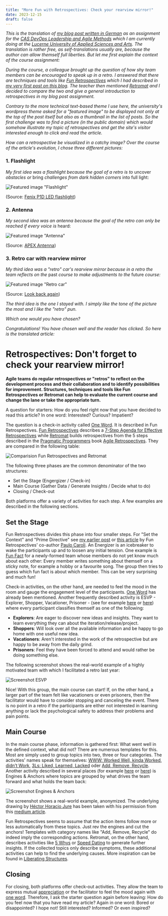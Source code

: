```yaml
---
title: "More Fun with Retrospectives: Check your rearview mirror!"
date: 2023-12-15
draft: false
---
```


_This is the translation of [my blog post written in German](https://blog.hslu.ch/informatik-wb/2023/11/08/voll-retro/) as an assignment for the [CAS DevOps Leadership and Agile Methods](https://www.hslu.ch/en/lucerne-school-of-information-technology/continuing-education/technologies-and-methods/cas-devops-and-cloud-transformation/) which I am currently doing at the [Lucerne University of Applied Sciences and Arts](https://www.hslu.ch/en/). The translation is rather free, as self-translations usually are, because the author can allow themself full liberties. But let me first explain the context of the course assignment:_

_During the course, a colleague brought up the question of how shy team members can be encouraged to speak up in a retro. I answered that there are techniques  and tools like [Fun Retrospectives](https://www.funretrospectives.com/) which I had described in [my very first post on this blog](/blog/funretrospectives). The teacher then mentioned [Retromat](https://retromat.org/en/) and I decided to compare the two and give a general introduction to retrospectives in my blog post assignment._

_Contrary to the more technical text-based theme I use here, the university's wordpress theme asked for a "featured image" to be displayed not only at the top of the post itself but also as a thumbnail in the list of posts. So the first challenge was to find a picture (in the public domain) which would somehow illustrate my topic of retrospectives and get the site's visitor interested enough to click and read the article._

_How can a retrospective be visualized in a catchy image? Over the course of the article's evolution, I chose three different pictures:_

### 1. Flashlight

_My first idea was a flashlight because the goal of a retro is to_ uncover _obstacles or_ bring _challenges from dark hidden corners_ into full light:

![Featured image "Flashlight"](/images/blog/more-fun-with-retrospectives/1_Fenix_P1D_LED_flashlight.jpg)

(Source: [Fenix P1D LED flashlight](https://commons.wikimedia.org/wiki/File:Fenix_P1D_LED_flashlight_(2739718566).jpg))

### 2. Antenna

_My second idea was an antenna because the goal of the retro can only be reached if every voice is_ heard:

![Featured image "Antenna"](/images/blog/more-fun-with-retrospectives/2_apex_antenna.jpg)

(Source: [APEX Antenna](https://commons.wikimedia.org/wiki/File:APEX_Antenna.jpg))

### 3. Retro car with rearview mirror

_My third idea was a "retro" car's rearview mirror because in a retro the team reflects on the_ past _course to make adjustments to the_ future _course:_

![Featured image "Retro car"](/images/blog/more-fun-with-retrospectives/3_retro_car_rearview_mirror.jpg)

(Source: [Look back again](https://commons.wikimedia.org/wiki/File:Look_back_again_(7664606152).jpg))

_The third idea is the one I stayed with. I simply like the tone of the picture the most and I like the "retro" pun._ 

_Which one would you have chosen?_

_Congratulations! You have chosen well and the reader has clicked. So here is the translated article:_

# Retrospectives: Don't forget to check your rearview mirror!

**Agile teams do regular retrospectives or "retros" to reflect on the development process and their collaboration and to identify possibilities for improvement. Structures, techniques and tools like Fun Retrospectives or Retromat can help to evaluate the current course and change the lane or take the appropriate turn.**

A question for starters: How do you feel right now that you have decided to read this article? In one word: Interested? Curious? Impatient?

The question is a check-in activity called [One Word](https://www.funretrospectives.com/one-word/). It is described in Fun Retrospectives. [Fun Retrospectives](https://www.funretrospectives.com/) describes a [7-Step Agenda for Effective Retrospectives](https://caroli.org/en/a-7-step-agenda-for-effective-retrospectives/) while [Retromat](https://retromat.org/en/) builds retrospectives from the 5 steps described in the [Pragmatic Programmers](https://pragprog.com/) book [Agile Retrospectives](https://pragprog.com/titles/dlret/agile-retrospectives/). They are compared in the following table:

![Comparision Fun Retrospectives and Retromat](/images/blog/more-fun-with-retrospectives/4_Table_steps_funretrospectives_retromat.png)

The following three phases are the common denominator of the two structures:

* Set the Stage (Engergizer / Check-in)
* Main Course (Gather Data / Generate Insights / Decide what to do)
* Closing / Check-out

Both platforms offer a variety of activities for each step. A few examples are described in the following sections.

## Set the Stage

Fun Retrospectives divides this phase into four smaller steps. For "Set the Context" and "Prime Directive" see [my earlier post](/blog/funretrospectives) or [this article](https://caroli.org/en/a-7-step-agenda-for-effective-retrospectives) by Fun Retrospectives' co-author [Paulo Caroli](https://caroli.org/en). An Energizer is an icebreaker to wake the participants up and to loosen any initial tension. One example is [Fun Fact](https://www.funretrospectives.com/fun-fact) for a newly-formed team whose members do not yet know much about each other: Every member writes something about themself on a sticky note, for example a hobby or a favourite song. The group then tries to guess which fun fact is about which member. This can be very surprising and much fun!

Check-in activities, on the other hand, are needed to feel the mood in the room and gauge the engagement level of the participants. [One Word](https://www.funretrospectives.com/one-word/) has already been mentioned. Another frequently described activity is ESVP - Explorer, Shopper, Vacationer, Prisoner - (see for example [here](https://retromat.org/en/?id=1) or [here](https://www.funretrospectives.com/esvp-explorer-shopper-vacationer-prisoner)) where every participant classifies themself as one of the following:

* **Explorers**: Are eager to discover new ideas and insights. They want to learn everything they can about the iteration/release/project.
* **Shoppers**: Will look over all the available information and be happy to go home with one useful new idea.
* **Vacationers**: Aren't interested in the work of the retrospective but are happy to be away from the daily grind.
* **Prisoners**: Feel they have been forced to attend and would rather be doing something else.

The following screenshot shows the real-world example of a highly motivated team with which I facilitated a retro last year:

![Screenshot ESVP](/images/blog/more-fun-with-retrospectives/5_ESVP.png)

Nice! With this group, the main course can start! If, on the other hand, a larger part of the team felt like vacationers or even prisoners, then the facilitator would have to consider stopping and canceling the event. There is no point in a retro if the participants are either not interested in learning anything or lack the psychological safety to address their problems and pain points.

## Main Course

In the main course phase, information is gathered first: What went well in the defined context, what did not? There are numerous templates for this. Most are simply used to group topics into two, three or four categories. The activities' names speak for themselves: [WWW: Worked Well, kinda Worked, didn’t Work](https://www.funretrospectives.com/www-activity-worked-well-kinda-worked-didnt-work), [3Ls: Liked, Learned, Lacked](https://www.funretrospectives.com/the-3-ls-liked-learned-lacked) oder [Add, Remove, Recycle](https://www.funretrospectives.com/open-the-box). Another activity described in several places (for example [here](https://retromat.org/en/?id=19) or [here](https://www.funretrospectives.com/anchors-and-engine)) is Engines & Anchors where topics are grouped by what drives the team forward and what holds the team back:

![Screenshot Engines & Anchors](/images/blog/more-fun-with-retrospectives/6_engines_and_anchors.png)

The screenshot shows a real-world example, anonymized. The underlying drawing by [Héctor Horacio Jure](https://www.linkedin.com/in/h%C3%A9ctorhjure/) has been taken with his permission from this [medium article](https://medium.com/@hectorhjure/scrum-toolkit-retrospective-1a8d7334d97a).

Fun Retrospectives seems to assume that the action items follow more or less automatically from these topics. Just rev the engines and cut the anchors! Templates with category names like "Add, Remove, Recycle" do indeed imply the corresponding actions. Retromat, on the other hand, describes activities like [5 Whys](https://retromat.org/en/?id=8) or [Speed Dating](https://retromat.org/en/?id=26) to generate further insights. If the collected topics only describe symptoms, these additional activities can help to find the underlying causes. More inspiration can be found in [Liberating Structures](https://www.liberatingstructures.com/).

## Closing

For closing, both platforms offer check-out activities. They allow the team to express mutual [appreciation](https://retromat.org/en/?id=15) or the facilitator to feel the mood again with [one word](https://www.funretrospectives.com/one-word-before-leaving). Therefore, I ask the starter question again before leaving: How do you feel now that you have read my article? Again in one word: Bored or disappointed? I hope not! Still interested? Informed? Or even inspired?